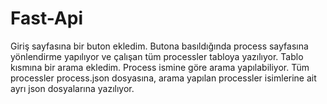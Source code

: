 # Fast-Api
Giriş sayfasına bir buton ekledim. Butona basıldığında process sayfasına yönlendirme yapılıyor ve çalışan tüm processler tabloya yazılıyor. 
Tablo kısmına bir arama ekledim. Process ismine göre arama yapılabiliyor. 
Tüm processler process.json dosyasına, arama yapılan processler isimlerine ait ayrı json dosyalarına yazılıyor.
